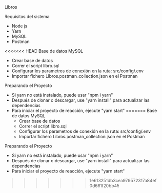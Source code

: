Libros

Requisitos del sistema

- Node js
- Yarn
- MySQL
- Postman

<<<<<<< HEAD
Base de datos MySQL

- Crear base de datos
- Correr el script libro.sql
- Configurar los parametros de conexión en la ruta: src/config/.env
- Importar fichero Libros.postman_collection.json en el Postman

Preparando el Proyecto

- Si yarn no está instalado, puede usar "npm i yarn"
- Después de clonar o descargar, use "yarn install" para actualizar las dependencias
- Para iniciar el proyecto de reacción, ejecute "yarn start"
=======
 Base de datos MySQL
   - Crear base de datos
   - Correr el script libro.sql
   - Configurar los parametros de conexión en la ruta: src/config/.env
   - Importar fichero Libros.postman_collection.json en el Postman
  
 Preparando el Proyecto
   - Si yarn no está instalado, puede usar "npm i yarn"
   - Después de clonar o descargar, use "yarn install" para actualizar las dependencias
   - Para iniciar el proyecto de reacción, ejecute "yarn start"
>>>>>>> 1e613251db3cea979572317a84ef0d661f20bb45

